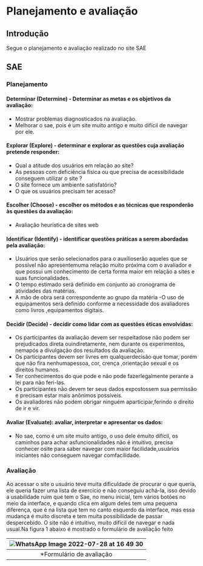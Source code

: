 # Planejamento e avaliação

## Introdução
Segue o planejamento e avaliação realizado no site SAE


## SAE

### Planejamento

#### Determinar (Determine) - Determinar as metas e os objetivos da avaliação:

- Mostrar problemas diagnosticados na avaliação.
- Melhorar o sae, pois é um site muito antigo e muito difícil de navegar por ele.

#### Explorar (Explore) - determinar e explorar as questões cuja avaliação pretende responder:
- Qual a atitude dos usuários em relação ao site?
- As pessoas com deficiência física ou que precisa de acessibilidade conseguem utilizar o site ?
- O site fornece um ambiente satisfatório?
- O que os usuários precisam ter acesso?

#### Escolher (Choose) - escolher os métodos e as técnicas que responderão às questões da avaliação:
- Avaliação heurística de sites web


#### Identificar (Identify) - identificar questões práticas a serem abordadas pela avaliação:
- Usuários que serão selecionados para o auxílioserão aqueles que se possível não apresentemuma relação muito próxima com o avaliador e que possui um conhecimento de certa forma maior em relação a sites e suas funcionalidades.
- O tempo estimado será definido em conjunto ao cronograma de atividades das matérias.
- A mão de obra será correspondente ao grupo da matéria
-O uso de equipamentos será definido conforme a necessidade dos avaliadores como livros ,equipamentos digitais.

#### Decidir (Decide) - decidir como lidar com as questões éticas envolvidas:
- Os participantes da avaliação devem ser respeitadose não podem ser prejudicados direta ouindiretamente, nem durante os experimentos, nemapós a divulgação dos resultados da avaliação.
- Os participantes devem ser livres em qualquerdecisão que tomar, porém que não fira nenhumapessoa, cor, crença ,orientação sexual e os direitos humanos.
- Ter conhecimentos do que pode e não pode fazerlegalmente perante a lei para não feri-las.
- Os participantes não devem ter seus dados expostossem sua permissão e precisam estar mais anônimos possíveis.
- Os avaliadores não podem obrigar ninguém aparticipar,ferindo o direito de ir e vir.
#### Avaliar (Evaluate): avaliar, interpretar e apresentar os dados:
- No sae, como é um site muito antigo, o uso dele émuito difícil, os caminhos para achar asfuncionalidades não é intuitivo, precisa conhecer osite para saber navegar com maior facilidade,usuários iniciantes não conseguem navegar comfacilidade.

### Avaliação
Ao acessar o site o usuário teve muita dificuldade de procurar o
que queria, ele queria fazer uma lista de exercício e não conseguiu
achá-la, isso devido a usabilidade ruim que tem o Sae, no menu
inicial, tem vários botões no meio da interface, e quando clica em
algum deles tem uma pequena diferença, que é na lista que tem no
canto esquerdo da interface, mas essa mudança é muito discreta e
tem muita possibilidade de passar despercebido. O site não é
intuitivo, muito difícil de navegar e nada usual.Na figura 1 abaixo é mostrado o formulário de avaliação feito

| ![WhatsApp Image 2022-07-28 at 16 49 30](https://user-images.githubusercontent.com/78215376/181625314-34fb1447-00d0-41c5-9bcc-8acca6e98e9f.jpeg) |
|:--:| 
| *Formulário de avaliação |


